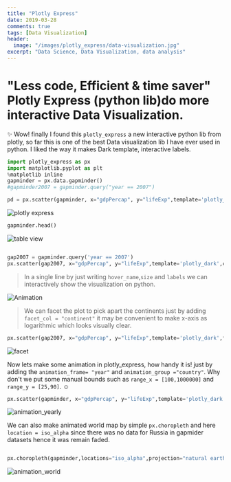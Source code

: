 ```yaml
---
title: "Plotly Express"
date: 2019-03-28
comments: true
tags: [Data Visualization]
header:
  image: "/images/plotly_express/data-visualization.jpg"
excerpt: "Data Science, Data Visualization, data analysis"
---
```



# "Less code, Efficient & time saver" Plotly Express (python lib)do more interactive Data Visualization.

:sparkles: Wow! finally I found this `plotly_express` a new interactive python lib from plotly, so far this is one of the best Data visualization lib I have ever used in python. I liked the way it makes Dark template, interactive labels.

```python
import plotly_express as px
import matplotlib.pyplot as plt
%matplotlib inline
gapminder = px.data.gapminder()
#gapminder2007 = gapminder.query("year == 2007")

pd = px.scatter(gapminder, x="gdpPercap", y="lifeExp",template='plotly_dark',color='continent',labels = dict(lifeExp='Life Exceptancy',gdpPercap = 'GDP/Capita'))

```

<img src="{{ site.url }}{{ site.baseurl }}/images/plotly_express/plotly_express.png" alt="plotly express">


```python
gapminder.head()
```

<img src="{{ site.url }}{{ site.baseurl }}/images/plotly_express/table.view.png" alt="table view">


```python

gap2007 = gapminder.query('year == 2007')
px.scatter(gap2007, x="gdpPercap", y="lifeExp",template='plotly_dark',color='continent',hover_name='country',size='pop',size_max=60,labels = dict(lifeExp='Life Exceptancy',gdpPercap = 'GDP/Capita'))

```

>In a single line by just writing `hover_name`,`size` and `labels` we can interactively show the visualization on python.


<img src="{{ site.url }}{{ site.baseurl }}/images/plotly_express/Animation.gif" alt="Animation">


> We can facet the plot to pick apart the continents just by adding `facet_col = "continent"` it may be convenient to make x-axis as logarithmic which looks visually clear.


```python
px.scatter(gap2007, x="gdpPercap", y="lifeExp",template='plotly_dark',facet_col = "continent", log_x= True,color='continent',hover_name='country',size='pop',size_max=60,labels = dict(lifeExp='Life Exceptancy',gdpPercap = 'GDP/Capita'))
```

<img src="{{ site.url }}{{ site.baseurl }}/images/plotly_express/facet.gif" alt="facet">


Now lets make some animation in plotly_express, how handy it is! just by adding the `animation_frame= "year"` and `animation_group ="country"`. Why don't we put some manual bounds such as `range_x = [100,1000000]` and `range_y = [25,90]`. :relaxed:

```python
px.scatter(gapminder, x="gdpPercap", y="lifeExp",template='plotly_dark', log_x= True,color='continent',animation_frame= "year",animation_group ="country",hover_name='country', range_x = [100,1000000], range_y = [25,90] ,size='pop',size_max=60,labels = dict(lifeExp='Life Exceptancy',gdpPercap = 'GDP/Capita'))
```

<img src="{{ site.url }}{{ site.baseurl }}/images/plotly_express/animation_yearly.gif" alt="animation_yearly">


We can also make animated world map by simple `px.choropleth` and here `location = iso_alpha` since there was no data for Russia in gapmider datasets hence it was remain faded.


```python

px.choropleth(gapminder,locations="iso_alpha",projection="natural earth",template='plotly_dark', color='lifeExp',labels =dict(lifeExp='Life Expectation ',iso_alpha ="Location " , year = 'Year '),animation_frame= "year",animation_group ="country",hover_name='country')
````

<img src="{{ site.url }}{{ site.baseurl }}/images/plotly_express/animation_world.gif" alt="animation_world">
